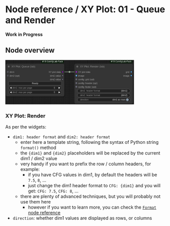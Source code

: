 # Node reference / XY Plot: 01 - Queue and Render

**Work in Progress**

## Node overview

<img src="./images/nodes.jpg" alt="standard nodes" width="80%">

### XY Plot: Render

As per the widgets:

- `dim1: header format` and `dim2: header format`
  - enter here a template string, following the syntax of Python string `format()` method
  - the `{dim1}` and `{dim2}` placeholders will be replaced by the current dim1 / dim2 value
  - very handy if you want to prefix the row / column headers, for example:
    - if you have CFG values in dim1, by default the headers will be `7.5`, `8`, ...
    - just change the dim1 header format to `CFG: {dim1}` and you will get: `CFG: 7.5`, `CFG: 8`, ...
  - there are plenty of advanced techniques, but you will probably not use them here
    - however if you want to learn more, you can check the [`Format` node reference](../format.md)
- `direction`: whether dim1 values are displayed as rows, or columns
